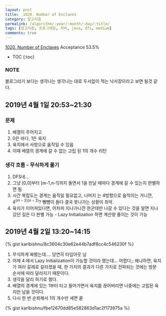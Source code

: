 ```yaml
---
layout: post
title:  1020. Number of Enclaves
category: 알고리즘
permalink: /algorithm/:year/:month/:day/:title/
tags: [알고리즘, 프로그래밍, 자바, java, dfs, medium]
comments: true
---
```

[1020. Number of Enclaves](https://leetcode.com/problems/number-of-enclaves/)
Acceptance 53.5%

* TOC
{:toc}

### NOTE
블로그라기 보다는 생각나는 생각나는 대로 두서없이 적는 낙서장이라고 보면 될것 같다.

## 2019년 4월 1일 20:53~21:30
### 문제
1. 배열이 주어지고
2. 0은 바다, 1은 육지
3. 육지에서 사방으로 움직일 수 있음
4. 이때 배열의 경계에 갈 수 없는 고립 된 1의 개수 리턴

### 생각 흐름 - 무식하게 풀기
1. DFS네...
2. 그냥 [0,0]부터 [m-1,n-1]까지 돌면서 1을 만날 때마다 경계에 갈 수 있는지 판별하면 됨
3. 시간 복잡도는 경계는 움직일 필요없고, 나머지 는 4방향으로 움직이는 거니깐, $4^{(m-2)(n-2)}$? 뺑뻉이 돌다 결국 못나가는 상황이 최악.
4. 육지가 이어져있다면, 어차피 지나가니깐 한군데만 나갈 수 있다는 것을 알면 지나갔던 길은 다 판별 가능 - Lazy Initialization 하면 계산량 줄이는 것이 가능

## 2019년 4월 2일 13:20~14:15
{% gist karlbishnu/8c3604c30e62e44b7adf8cc4c546230f %}

1. 무식하게 짜봤는데.... 당연히 타임아웃 남
2. 어제 4.에서 Lazy Initialization이 가능할 것이라 했는데... 어렵다;; 왜냐하면, 육지가 여러 갈레로 갈라졌을 때, 한 가지의 결과가 다른 가지로 전파되는 것에는 방문 순서에 따라 달라지기 때문이다.
3. 생각을 달리 하기로 했다.
4. 배열의 경계에 있는 1부터 타고 들어가면서 육지를 끊어버리면 나중에는 고립된 육지만 남을 것이다.
5. 다시 한 번 순회해서 1의 개수만 세면 끝

{% gist karlbishnu/fbe12670dd85e582863d1ac2f173975a %}

